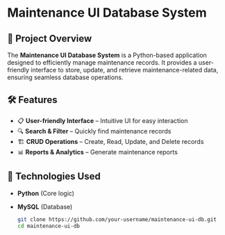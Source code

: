 # Maintenance UI Database System

## 📌 Project Overview  
The **Maintenance UI Database System** is a Python-based application designed to efficiently manage maintenance records. It provides a user-friendly interface to store, update, and retrieve maintenance-related data, ensuring seamless database operations.

## 🛠️ Features  
- 📋 **User-friendly Interface** – Intuitive UI for easy interaction  
- 🔍 **Search & Filter** – Quickly find maintenance records  
- 🏗 **CRUD Operations** – Create, Read, Update, and Delete records  
- 📊 **Reports & Analytics** – Generate maintenance reports  

## 🚀 Technologies Used  
- **Python** (Core logic)  
- **MySQL** (Database)  

   ```sh
   git clone https://github.com/your-username/maintenance-ui-db.git
   cd maintenance-ui-db
